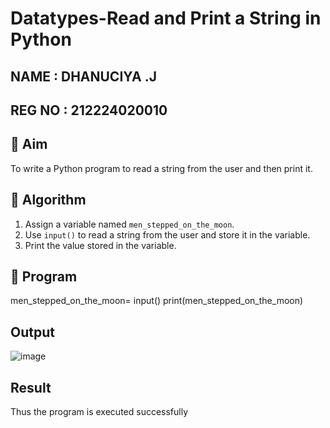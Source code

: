 # Datatypes-Read and Print a String in Python
NAME : DHANUCIYA .J
---
REG NO : 212224020010
---
## 🎯 Aim
To write a Python program to read a string from the user and then print it.

## 🧠 Algorithm
1. Assign a variable named `men_stepped_on_the_moon`.
2. Use `input()` to read a string from the user and store it in the variable.
3. Print the value stored in the variable.

## 🧾 Program
men_stepped_on_the_moon= input()
print(men_stepped_on_the_moon)
## Output
![image](https://github.com/user-attachments/assets/fd1c758e-355d-403f-ae9f-6feb09e2b18e)

## Result
Thus the program is executed successfully
